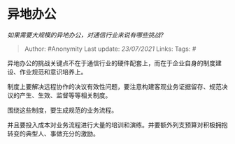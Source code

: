 # 异地办公
*如果需要大规模的异地办公，对通信行业来说有哪些挑战?*

> Author: #Anonymity
> Last update: *23/07/2021* 
> Links:
> Tags: #

 
异地办公的挑战关键点不在于通信行业的硬件配套上，而在于企业自身的制度建设、作业规范和意识培养上。

制度上要解决远程协作的决议有效性问题，要注意构建客观业务证据留存、规范决议的产生、生效、监督等等相关制度。

围绕这些制度，要生成规范的业务流程。

并且要投入成本对业务流程进行大量的培训和演练。并要额外列支预算对积极拥抱转变的典型人、事做充分的激励。



